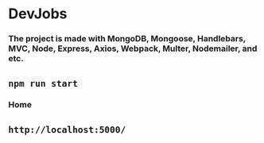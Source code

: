 # DevJobs 
### The project is made with MongoDB, Mongoose, Handlebars, MVC, Node, Express, Axios, Webpack, Multer, Nodemailer, and etc.

## `npm run start`

### Home

## `http://localhost:5000/`
